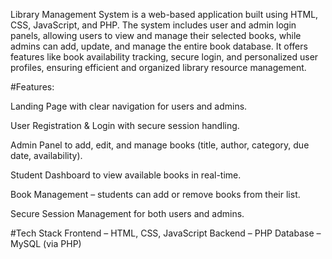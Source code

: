 Library Management System is a web-based application built using HTML, CSS, JavaScript, and PHP. The system includes user and admin login panels, allowing users to view and manage their selected books, while admins can add, update, and manage the entire book database. It offers features like book availability tracking, secure login, and personalized user profiles, ensuring efficient and organized library resource management.

#Features:

Landing Page with clear navigation for users and admins.

User Registration & Login with secure session handling.

Admin Panel to add, edit, and manage books (title, author, category, due date, availability).

Student Dashboard to view available books in real-time.

Book Management – students can add or remove books from their list.

Secure Session Management for both users and admins.

#Tech Stack
Frontend – HTML, CSS, JavaScript
Backend – PHP
Database – MySQL (via PHP)
